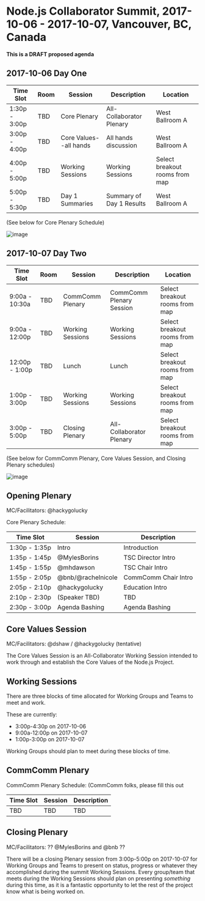 # Node.js Collaborator Summit, 2017-10-06 - 2017-10-07, Vancouver, BC, Canada

**This is a DRAFT proposed agenda**

## 2017-10-06 Day One

|    Time Slot    | Room |      Session           |        Description       |  Location                       |
| --------------- | ---- | ----------------       | ------------------------ |-------------------------------- |
|  1:30p - 3:00p  | TBD  | Core Plenary           | All-Collaborator Plenary | West Ballroom A                 |
|  3:00p - 4:00p  | TBD  | Core Values--all hands | All hands discussion     | West Ballroom A                 |
|  4:00p - 5:00p  | TBD  | Working Sessions       | Working Sessions         | Select breakout rooms from map  |
|  5:00p - 5:30p  | TBD  | Day 1 Summaries        | Summary of Day 1 Results | West Ballroom A                 |

(See below for Core Plenary Schedule)

![image](https://user-images.githubusercontent.com/1981088/31242704-b028e736-a9bc-11e7-949e-685dcf5b3231.png)

## 2017-10-07 Day Two

|    Time Slot    | Room |      Session     |        Description       | Location                       |
| --------------- | ---- | ---------------- | ------------------------ |------------------------------- |
|  9:00a - 10:30a | TBD  | CommComm Plenary | CommComm Plenary Session | Select breakout rooms from map |
|  9:00a - 12:00p | TBD  | Working Sessions | Working Sessions         | Select breakout rooms from map |     
| 12:00p - 1:00p  | TBD  | Lunch            | Lunch                    | Select breakout rooms from map |
|  1:00p - 3:00p  | TBD  | Working Sessions | Working Sessions         | Select breakout rooms from map |
|  3:00p - 5:00p  | TBD  | Closing Plenary  | All-Collaborator Plenary | Select breakout rooms from map |

(See below for CommComm Plenary, Core Values Session, and Closing Plenary
schedules)

![image](https://user-images.githubusercontent.com/1981088/31242750-de86e20e-a9bc-11e7-82fb-4d3096e80339.png)

## Opening Plenary

MC/Facilitators: @hackygolucky

Core Plenary Schedule:

|    Time Slot    |     Session      |        Description       |
| --------------- | ---------------- | ------------------------ |
|  1:30p - 1:35p  |      Intro       | Introduction             |
|  1:35p - 1:45p  |   @MylesBorins   | TSC Director Intro       |
|  1:45p - 1:55p  |    @mhdawson     | TSC Chair Intro          |
|  1:55p - 2:05p  |@bnb/@rachelnicole| CommComm Chair Intro     |
|  2:05p - 2:10p  |  @hackygolucky   | Education Intro          |
|  2:10p - 2:30p  |  (Speaker TBD)   | TBD                      |
|  2:30p - 3:00p  |  Agenda Bashing  | Agenda Bashing           |    

## Core Values Session

MC/Facilitators: @dshaw / @hackygolucky (tentative)

The Core Values Session is an All-Collaborator Working Session intended to
work through and establish the Core Values of the Node.js Project.    

## Working Sessions

There are three blocks of time allocated for Working Groups and Teams to meet
and work.

These are currently:

* 3:00p-4:30p on 2017-10-06
* 9:00a-12:00p on 2017-10-07
* 1:00p-3:00p on 2017-10-07

Working Groups should plan to meet during these blocks of time.

## CommComm Plenary

CommComm Plenary Schedule: (CommComm folks, please fill this
out

|    Time Slot    |     Session      |        Description       |
| --------------- | ---------------- | ------------------------ |
| TBD             | TBD              | TBD                      |


## Closing Plenary

MC/Facilitators: ?? @MylesBorins and @bnb ??

There will be a closing Plenary session from 3:00p-5:00p on 2017-10-07 for
Working Groups and Teams to present on status, progress or whatever they
accomplished during the summit Working Sessions. Every group/team that meets
during the Working Sessions should plan on presenting *something* during this
time, as it is a fantastic opportunity to let the rest of the project know what
is being worked on.

